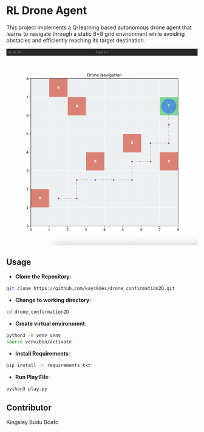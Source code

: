 # RL Drone Agent

This project implements a Q-learning based autonomous drone agent that learns to navigate through a static 8×8 grid environment while avoiding obstacles and efficiently reaching its target destination.

![Image](img/Screenshot%202025-04-02%20at%2002.46.25.png)

## Usage

- **Clone the Repository**:
```bash
git clone https://github.com/kayc0des/drone_confirmation2D.git
```

- **Change to working directory**:
```bash
cd drone_confirmation2D
```

- **Create virtual environment**:
```bash
python3 -m venv venv
source venv/bin/activate
```

- **Install Requirements**:
```bash
pip install -r requirements.txt
```

- **Run Play File**:
```bash
python3 play.py
```

## Contributor

Kingsley Budu Boafo